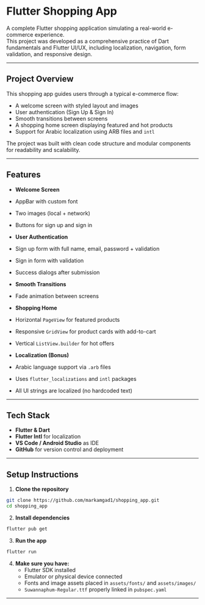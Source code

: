 #  Flutter Shopping App

A complete Flutter shopping application simulating a real-world e-commerce experience.  
This project was developed as a comprehensive practice of Dart fundamentals and Flutter UI/UX, including localization, navigation, form validation, and responsive design.

---

##  Project Overview

This shopping app guides users through a typical e-commerce flow:
- A welcome screen with styled layout and images
- User authentication (Sign Up & Sign In)
- Smooth transitions between screens
- A shopping home screen displaying featured and hot products
- Support for Arabic localization using ARB files and `intl`

The project was built with clean code structure and modular components for readability and scalability.

---

##  Features

-  **Welcome Screen**
  - AppBar with custom font
  - Two images (local + network)
  - Buttons for sign up and sign in

-  **User Authentication**
  - Sign up form with full name, email, password + validation
  - Sign in form with validation
  - Success dialogs after submission

-  **Smooth Transitions**
  - Fade animation between screens

-  **Shopping Home**
  - Horizontal `PageView` for featured products
  - Responsive `GridView` for product cards with add-to-cart
  - Vertical `ListView.builder` for hot offers

-  **Localization (Bonus)**
  - Arabic language support via `.arb` files
  - Uses `flutter_localizations` and `intl` packages
  - All UI strings are localized (no hardcoded text)

---

##  Tech Stack

- **Flutter & Dart**
- **Flutter Intl** for localization
- **VS Code / Android Studio** as IDE
- **GitHub** for version control and deployment

---

##  Setup Instructions

1. **Clone the repository**
```bash
git clone https://github.com/markamgad1/shopping_app.git
cd shopping_app
```

2. **Install dependencies**
```bash
flutter pub get
```

3. **Run the app**
```bash
flutter run
```

4. **Make sure you have:**
   - Flutter SDK installed
   - Emulator or physical device connected
   - Fonts and image assets placed in `assets/fonts/` and `assets/images/`
   - `Suwannaphum-Regular.ttf` properly linked in `pubspec.yaml`

---
